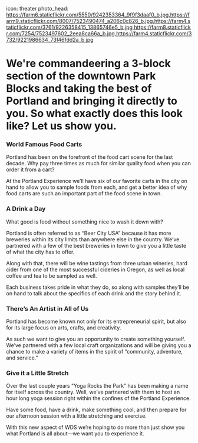 icon: theater
photo_head: https://farm6.staticflickr.com/5550/9242353364_9f9f3daaf0_b.jpg,https://farm9.staticflickr.com/8007/7523490474_a206c0c826_b.jpg,https://farm4.staticflickr.com/3761/9226358415_13865746e5_b.jpg,https://farm8.staticflickr.com/7254/7523497602_2eea8ca66a_b.jpg,https://farm4.staticflickr.com/3732/9221986634_73f46fdd2a_b.jpg

# We're commandeering a 3-block section of the downtown Park Blocks and taking the best of Portland and bringing it directly to you. So what exactly does this look like? Let us show you.

<div class="zig-zags_blue"></div>

### World Famous Food Carts

Portland has been on the forefront of the food cart scene for the last decade. Why pay three times as much for similar quality food when you can order it from a cart?

At the Portland Experience we’ll have six of our favorite carts in the city on hand to allow you to sample foods from each, and get a better idea of why food carts are such an important part of the food scene in town.

<div class="line-canvas"></div>

### A Drink a Day

What good is food without something nice to wash it down with?

Portland is often referred to as “Beer City USA” because it has more breweries within its city limits than anywhere else in the country. We’ve partnered with a few of the best breweries in town to give you a little taste of what the city has to offer.

Along with that, there will be wine tastings from three urban wineries, hard cider from one of the most successful cideries in Oregon, as well as local coffee and tea to be sampled as well.

Each business takes pride in what they do, so along with samples they’ll be on hand to talk about the specifics of each drink and the story behind it.

<div class="line-canvas"></div>

### There’s An Artist in All of Us

Portland has become known not only for its entrepreneurial spirit, but also for its large focus on arts, crafts, and creativity.

As such we want to give you an opportunity to create something yourself. We’ve partnered with a few local craft organizations and will be giving you a chance to make a variety of items in the spirit of “community, adventure, and service.”

<div class="line-canvas"></div>

### Give it a Little Stretch

Over the last couple years “Yoga Rocks the Park” has been making a name for itself across the country. Well, we’ve partnered with them to host an hour long yoga session right within the confines of the Portland Experience.  

Have some food, have a drink, make something cool, and then prepare for our afternoon session with a little stretching and exercise.

With this new aspect of WDS we’re hoping to do more than just show you what Portland is all about—we want you to experience it.
